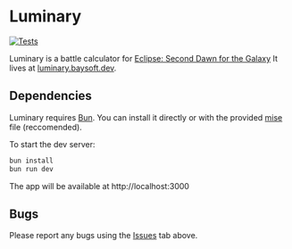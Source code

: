 # Luminary

[![Tests](https://github.com/fivethirty/luminary/actions/workflows/test.yml/badge.svg)](https://github.com/fivethirty/luminary/actions/workflows/test.yml)

Luminary is a battle calculator for [Eclipse: Second Dawn for the
Galaxy](https://boardgamegeek.com/boardgame/246900/eclipse-second-dawn-for-the-galaxy)
It lives at [luminary.baysoft.dev](https://luminary.baysoft.dev).

## Dependencies

Luminary requires [Bun](https://bun.sh). You can install it directly or with the
provided [mise](https://mise.jdx.dev/) file (reccomended).

To start the dev server:

```bash
bun install
bun run dev
```

The app will be available at http://localhost:3000

## Bugs

Please report any bugs using the
[Issues](https://github.com/fivethirty/luminary/issues) tab above.
